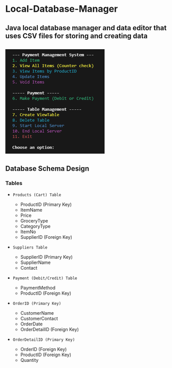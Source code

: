 # Local-Database-Manager
Java local database manager and data editor that uses CSV files for storing and creating data
---
![console preview](image.png)
---
## Database Schema Design
### Tables
- `Products (Cart) Table`
   - ProductID (Primary Key)
   - ItemName
   - Price
   - GroceryType
   - CategoryType
   - ItemNo
   - SupplierID (Foreign Key)

- `Suppliers Table`
    - SupplierID (Primary Key)
    - SupplierName
    - Contact

- `Payment (Debit/Credit) Table`
   - PaymentMethod
   - ProductID (Foreign Key)

- `OrderID (Primary Key)`
    - CustomerName
    - CustomerContact
    - OrderDate
    - OrderDetailID (Foreign Key)

- `OrderDetailID (Primary Key)`
    - OrderID (Foreign Key)
    - ProductID (Foreign Key)
    - Quantity